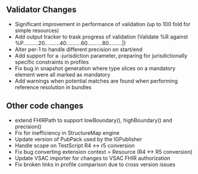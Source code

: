 ## Validator Changes

* Significant improvement in performance of validation (up to 100 fold for simple resources)
* Add output tracker to trask progress of validation (Validate %R against %P..........20..........40..........60..........80.........|)
* Alter per-1 to handle different precision on start/end
* Add support for a -jurisdiction parameter, preparing for jurisdictionally specific constraints in profiles
* Fix bug in snapshot generation where type slices on a mandatory element were all marked as mandatory
* Add warnings when potential matches are found when performing reference resolution in bundles

## Other code changes

* extend FHIRPath to support lowBoundary(), highBoundary() and precision()
* Fix for inefficiency in StructureMap engine
* Update version of PubPack used by the IGPublisher
* Handle scope on TestScript R4 <-> r5 conversion
* Fix bug converting extension context = Resource (R4 <-> R5 conversion)
* Update VSAC importer for changes to VSAC FHIR authorization
* Fix broken links in profile comparison due to cross version issues